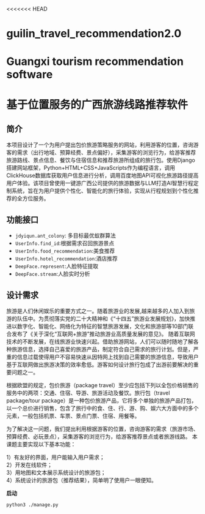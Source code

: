 <<<<<<< HEAD
# guilin_travel_recommendation2.0
Guangxi tourism recommendation software
=======
# 基于位置服务的广西旅游线路推荐软件

## 简介
本项目设计了一个为用户提出包价旅游策略服务的网站，利用游客的位置，咨询游客的需求（出行地域、预算经费、景点偏好），采集游客的浏览行为，给游客推荐旅游路线、景点信息、餐饮与住宿信息和推荐旅游所组成的旅行包。使用Django搭建网站框架，Python+HTML+CSS+JavaScripts作为编程语言，调用ClickHouse数据库获取用户信息进行分析，调用百度地图API可视化旅游路径提高用户体验。该项目曾使用一键游广西公司提供的旅游数据与LLM打造AI智慧行程定制系统，旨在为用户提供个性化、智能化的旅行体验，实现从行程规划到个性化推荐的全方位服务。

## 功能接口

- `jdyiqun.ant_colony`: 多目标最优蚁群算法
- `UserInfo.find_id`:根据需求召回旅游景点
- `UserInfo.food_recommendation`:美食推荐
- `UserInfo.hotel_recommendation`:酒店推荐
- `DeepFace.represent`:人脸特征提取
- `DeepFace.stream`:人脸实时分析

## 设计需求
旅游是人们休闲娱乐的重要方式之一。随着旅游业的发展,越来越多的人加入到旅游的队伍中。为贯彻落实党的二十大精神和《“十四五”旅游业发展规划》，加快推进以数字化、智能化、网络化为特征的智慧旅游发展，文化和旅游部等10部门联合发布了《关于深化“互联网+旅游”推动旅游业高质量发展的意见》。 随着互联网技术的不断发展，在线旅游业快速兴起。借助旅游网站，人们可以随时随地了解各种旅游信息，选择自己喜爱的旅游产品，制定符合自己需求的旅行计划。但是，严重的信息过载使得用户不容易快速从因特网上找到自己需要的旅游信息，导致用户基于互联网做出旅游决策的效率愈低。游客如何设计旅行包成了出游前要解决的重要问题之一。

根据欧盟的规定，包价旅游（package travel）至少应包括下列以全包价格销售的服务中的两项：交通、住宿、导游、旅游活动及餐饮。旅行包（travel package/tour package）是一种包价旅游产品，它将多个单独的旅游产品打包，以一个总价进行销售，包含了旅行中的食、住、行、游、购、娱六大方面中的多个元素，一般包括机票、车票、景点门票、住宿、用餐等。

为了解决这一问题，我们提出利用根据游客的位置，咨询游客的需求（旅游市场、预算经费、必玩景点），采集游客的浏览行为，给游客推荐景点或者旅游线路。
本课题主要实现以下基本功能：

1）有友好的界面，用户能输入用户需求；<br>
2）开发在线软件；<br>
3）用地图和文本展示系统设计的旅游包；<br>
4）系统设计的旅游包（推荐结果），简单明了使用户一眼便知。<br>

**启动**
```bash
python3 ./manage.py
```


